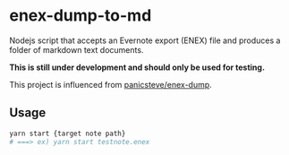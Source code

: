 # enex-dump-to-md

Nodejs script that accepts an Evernote export (ENEX) file and produces a folder of markdown text documents.

**This is still under development and should only be used for testing.**

This project is influenced from [panicsteve/enex-dump](https://github.com/panicsteve/enex-dump).

## Usage

```bash
yarn start {target note path}
# ===> ex) yarn start testnote.enex
```
